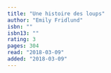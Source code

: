 ```yaml
---
title: "Une histoire des loups"
author: "Emily Fridlund"
isbn: ""
isbn13: ""
rating: 3
pages: 304
read: "2018-03-09"
added: "2018-03-09"
---
```


